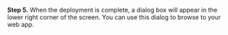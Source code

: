 **Step 5.** When the deployment is complete, a dialog box will appear in the lower right corner of the screen.  You can use this dialog to browse to your web app.